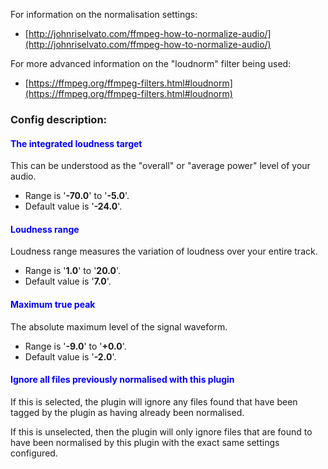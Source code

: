 
For information on the normalisation settings:
- [http://johnriselvato.com/ffmpeg-how-to-normalize-audio/](http://johnriselvato.com/ffmpeg-how-to-normalize-audio/)


For more advanced information on the "loudnorm" filter being used:
- [https://ffmpeg.org/ffmpeg-filters.html#loudnorm](https://ffmpeg.org/ffmpeg-filters.html#loudnorm)


### Config description:

#### <span style="color:blue">The integrated loudness target</span>
This can be understood as the "overall" or "average power" level of your audio.
- Range is '**-70.0**' to '**-5.0**'. 
- Default value is '**-24.0**'.

#### <span style="color:blue">Loudness range</span>
Loudness range measures the variation of loudness over your entire track.
- Range is '**1.0**' to '**20.0**'. 
- Default value is '**7.0**'.

#### <span style="color:blue">Maximum true peak</span>
The absolute maximum level of the signal waveform.
- Range is '**-9.0**' to '**+0.0**'. 
- Default value is '**-2.0**'.

#### <span style="color:blue">Ignore all files previously normalised with this plugin</span>
If this is selected, the plugin will ignore any files found that have been tagged by the plugin as having already been normalised.

If this is unselected, then the plugin will only ignore files that are found to have been normalised by this plugin with the exact same settings configured.
